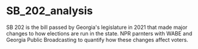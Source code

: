 # SB_202_analysis
SB 202 is the bill passed by Georgia's legislature in 2021 that made major changes to how elections are run in the state. NPR parnters with WABE and Georgia Public Broadcasting to quantify how these changes affect voters.

